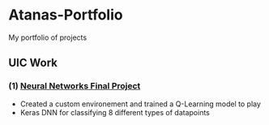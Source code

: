 # Atanas-Portfolio
My portfolio of projects

## UIC Work

### (1) [Neural Networks Final Project](https://github.com/adelevski/UIC/tree/master/ECE%20559%20-%20Neural%20Networks/Final)
* Created a custom environement and trained a Q-Learning model to play
* Keras DNN for classifying 8 different types of datapoints
